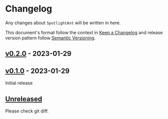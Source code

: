 # Changelog

Any changes about `SpotlightAnt` will be written in here.

This document's format follow the context in [Keep a Changelog](https://keepachangelog.com/en/1.0.0/) and release version pattern follow [Semantic Versioning](https://semver.org/spec/v2.0.0.html).

## [v0.2.0] - 2023-01-29



## [v0.1.0] - 2023-01-29

Initial release

## [Unreleased]

Please check git diff.

[v0.2.0]: https://github.com/evan361425/flutter-spotlight-ant/compare/v0.1.0...v0.2.0
[v0.1.0]: https://github.com/evan361425/flutter-spotlight-ant/compare/v0.2.0...HEAD
[unreleased]: https://github.com/evan361425/flutter-spotlight-ant/compare/v0.1.0...HEAD
